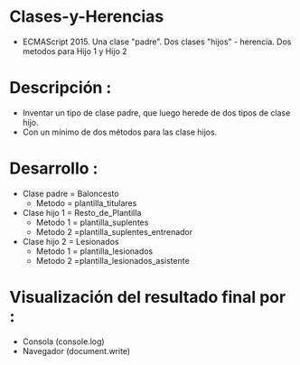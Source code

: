 # Clases-y-Herencias
  - ECMAScript 2015.  Una clase "padre". Dos clases "hijos" - herencia. Dos metodos para Hijo 1 y Hijo 2

 # Descripción : 
   - Inventar un tipo de clase padre, que luego herede de dos tipos de clase hijo.
   - Con un mínimo de dos métodos para las clase hijos.

# Desarrollo : 
   - Clase padre = Baloncesto
      - Metodo = plantilla_titulares
   - Clase hijo 1 = Resto_de_Plantilla 
      - Metodo 1 = plantilla_suplentes
      - Metodo 2 =plantilla_suplentes_entrenador
   - Clase hijo 2 =  Lesionados
      - Metodo 1 = plantilla_lesionados
      - Metodo 2 =plantilla_lesionados_asistente
# Visualización del resultado final por :
   - Consola (console.log)
   - Navegador (document.write) 
        
